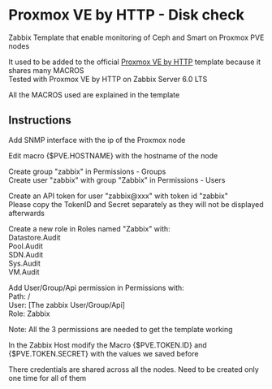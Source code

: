 # Proxmox VE by HTTP - Disk check
Zabbix Template that enable monitoring of Ceph and Smart on Proxmox PVE nodes  

It used to be added to the official [Proxmox VE by HTTP](https://www.zabbix.com/integrations/proxmox) template because it shares many MACROS  
Tested with Proxmox VE by HTTP on Zabbix Server 6.0 LTS  

All the MACROS used are explained in the template  

## Instructions
Add SNMP interface with the ip of the Proxmox node  

Edit macro {$PVE.HOSTNAME} with the hostname of the node  

Create group "zabbix" in Permissions - Groups  
Create user "zabbix" with group "Zabbix" in Permissions - Users  

Create an API token for user "zabbix@xxx" with token id "zabbix"  
Please copy the TokenID and Secret separately as they will not be displayed afterwards  

Create a new role in Roles named "Zabbix" with:  
Datastore.Audit  
Pool.Audit  
SDN.Audit  
Sys.Audit  
VM.Audit  

Add User/Group/Api permission in Permissions with:  
Path: /  
User: [The zabbix User/Group/Api]  
Role: Zabbix  

Note: All the 3 permissions are needed to get the template working  

In the Zabbix Host modify the Macro {$PVE.TOKEN.ID} and {$PVE.TOKEN.SECRET} with the values we saved before  

There credentials are shared across all the nodes. Need to be created only one time for all of them  
